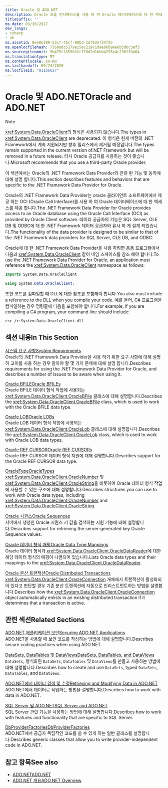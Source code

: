```yaml
---
title: Oracle 및 ADO.NET
description: Oracle 호출 인터페이스를 사용 하 여 Oracle 데이터베이스에 대 한 액세스를 제공 하는 Oracle 용 .NET Framework Data Provider의 기능 및 동작에 대해 알아봅니다.
titleSuffix: ''
ms.date: 03/30/2017
dev_langs:
- csharp
- vb
ms.assetid: 8ee8e389-53cf-45cf-80bd-1df63ef34f2e
ms.openlocfilehash: 736b8dc5179a15ec219c1dae06b9ee6b5d6c3ef3
ms.sourcegitcommit: 5b475c1855b32cf78d2d1bbb4295e4c236f39464
ms.translationtype: MT
ms.contentlocale: ko-KR
ms.lasthandoff: 09/24/2020
ms.locfileid: "91166627"
---
```

# <a name="oracle-and-adonet"></a><span data-ttu-id="dc40d-103">Oracle 및 ADO.NET</span><span class="sxs-lookup"><span data-stu-id="dc40d-103">Oracle and ADO.NET</span></span>

> [!NOTE]
> <span data-ttu-id="dc40d-104"><xref:System.Data.OracleClient>의 형식은 사용되지 않습니다.</span><span class="sxs-lookup"><span data-stu-id="dc40d-104">The types in <xref:System.Data.OracleClient> are deprecated.</span></span> <span data-ttu-id="dc40d-105">이 형식은 현재 버전의 .NET Framework에서 계속 지원되지만 향후 릴리스에서 제거될 예정입니다.</span><span class="sxs-lookup"><span data-stu-id="dc40d-105">The types remain supported in the current version of.NET Framework but will be removed in a future release.</span></span> <span data-ttu-id="dc40d-106">타사 Oracle 공급자를 사용하는 것이 좋습니다.</span><span class="sxs-lookup"><span data-stu-id="dc40d-106">Microsoft recommends that you use a third-party Oracle provider.</span></span>  
  
 <span data-ttu-id="dc40d-107">이 섹션에서는 Oracle의 .NET Framework Data Provider와 관련 된 기능 및 동작에 대해 설명 합니다.</span><span class="sxs-lookup"><span data-stu-id="dc40d-107">This section describes features and behaviors that are specific to the .NET Framework Data Provider for Oracle.</span></span>  
  
 <span data-ttu-id="dc40d-108">Oracle의 .NET Framework Data Provider는 oracle 클라이언트 소프트웨어에서 제공 하는 OCI (Oracle Call Interface)를 사용 하 여 Oracle 데이터베이스에 대 한 액세스를 제공 합니다.</span><span class="sxs-lookup"><span data-stu-id="dc40d-108">The .NET Framework Data Provider for Oracle provides access to an Oracle database using the Oracle Call Interface (OCI) as provided by Oracle Client software.</span></span> <span data-ttu-id="dc40d-109">데이터 공급자의 기능은 SQL Server, OLE DB 및 ODBC에 대 한 .NET Framework 데이터 공급자와 유사 하 게 설계 되었습니다.</span><span class="sxs-lookup"><span data-stu-id="dc40d-109">The functionality of the data provider is designed to be similar to that of the .NET Framework data providers for SQL Server, OLE DB, and ODBC.</span></span>  
  
 <span data-ttu-id="dc40d-110">Oracle에 대 한 .NET Framework Data Provider을 사용 하려면 응용 프로그램에서 다음과 <xref:System.Data.OracleClient> 같이 네임 스페이스를 참조 해야 합니다.</span><span class="sxs-lookup"><span data-stu-id="dc40d-110">To use the .NET Framework Data Provider for Oracle, an application must reference the <xref:System.Data.OracleClient> namespace as follows:</span></span>  
  
```vb  
Imports System.Data.OracleClient  
```  
  
```csharp  
using System.Data.OracleClient;  
```  
  
 <span data-ttu-id="dc40d-111">또한 코드를 컴파일할 때 DLL에 대한 참조를 포함해야 합니다.</span><span class="sxs-lookup"><span data-stu-id="dc40d-111">You also must include a reference to the DLL when you compile your code.</span></span> <span data-ttu-id="dc40d-112">예를 들어, C# 프로그램을 컴파일하는 경우 명령줄에 다음을 포함해야 합니다.</span><span class="sxs-lookup"><span data-stu-id="dc40d-112">For example, if you are compiling a C# program, your command line should include:</span></span>  
  
```console
csc /r:System.Data.OracleClient.dll  
```  
  
## <a name="in-this-section"></a><span data-ttu-id="dc40d-113">섹션 내용</span><span class="sxs-lookup"><span data-stu-id="dc40d-113">In This Section</span></span>  

 [<span data-ttu-id="dc40d-114">시스템 요구 사항</span><span class="sxs-lookup"><span data-stu-id="dc40d-114">System Requirements</span></span>](system-requirements-for-the-dotnet-data-provider-for-oracle.md)  
 <span data-ttu-id="dc40d-115">Oracle의 .NET Framework Data Provider을 사용 하기 위한 요구 사항에 대해 설명 하 고이를 사용 하는 경우 알아야 할 몇 가지 문제에 대해 설명 합니다.</span><span class="sxs-lookup"><span data-stu-id="dc40d-115">Describes requirements for using the .NET Framework Data Provider for Oracle, and describes a number of issues to be aware when using it.</span></span>  
  
 [<span data-ttu-id="dc40d-116">Oracle BFILE</span><span class="sxs-lookup"><span data-stu-id="dc40d-116">Oracle BFILEs</span></span>](oracle-bfiles.md)  
 <span data-ttu-id="dc40d-117">Oracle BFILE 데이터 형식 작업에 사용되는 <xref:System.Data.OracleClient.OracleBFile> 클래스에 대해 설명합니다.</span><span class="sxs-lookup"><span data-stu-id="dc40d-117">Describes the <xref:System.Data.OracleClient.OracleBFile> class, which is used to work with the Oracle BFILE data type.</span></span>  
  
 [<span data-ttu-id="dc40d-118">Oracle LOB</span><span class="sxs-lookup"><span data-stu-id="dc40d-118">Oracle LOBs</span></span>](oracle-lobs.md)  
 <span data-ttu-id="dc40d-119">Oracle LOB 데이터 형식 작업에 사용되는 <xref:System.Data.OracleClient.OracleLob> 클래스에 대해 설명합니다.</span><span class="sxs-lookup"><span data-stu-id="dc40d-119">Describes the <xref:System.Data.OracleClient.OracleLob> class, which is used to work with Oracle LOB data types.</span></span>  
  
 [<span data-ttu-id="dc40d-120">Oracle REF CURSOR</span><span class="sxs-lookup"><span data-stu-id="dc40d-120">Oracle REF CURSORs</span></span>](oracle-ref-cursors.md)  
 <span data-ttu-id="dc40d-121">Oracle REF CURSOR 데이터 형식 지원에 대해 설명합니다.</span><span class="sxs-lookup"><span data-stu-id="dc40d-121">Describes support for the Oracle REF CURSOR data type.</span></span>  
  
 [<span data-ttu-id="dc40d-122">OracleType</span><span class="sxs-lookup"><span data-stu-id="dc40d-122">OracleTypes</span></span>](oracletypes.md)  
 <span data-ttu-id="dc40d-123"><xref:System.Data.OracleClient.OracleNumber> 및 <xref:System.Data.OracleClient.OracleString>을 비롯하여 Oracle 데이터 형식 작업에 사용할 수 있는 구조에 대해 설명합니다.</span><span class="sxs-lookup"><span data-stu-id="dc40d-123">Describes structures you can use to work with Oracle data types, including <xref:System.Data.OracleClient.OracleNumber> and <xref:System.Data.OracleClient.OracleString>.</span></span>  
  
 [<span data-ttu-id="dc40d-124">Oracle 시퀀스</span><span class="sxs-lookup"><span data-stu-id="dc40d-124">Oracle Sequences</span></span>](oracle-sequences.md)  
 <span data-ttu-id="dc40d-125">서버에서 생성한 Oracle 시퀀스 키 값을 검색하는 지원 기능에 대해 설명합니다.</span><span class="sxs-lookup"><span data-stu-id="dc40d-125">Describes support for retrieving the server-generated key Oracle Sequence values.</span></span>  
  
 [<span data-ttu-id="dc40d-126">Oracle 데이터 형식 매핑</span><span class="sxs-lookup"><span data-stu-id="dc40d-126">Oracle Data Type Mappings</span></span>](oracle-data-type-mappings.md)  
 <span data-ttu-id="dc40d-127">Oracle 데이터 형식과 <xref:System.Data.OracleClient.OracleDataReader>에 대한 해당 데이터 형식의 매핑이 나열되어 있습니다.</span><span class="sxs-lookup"><span data-stu-id="dc40d-127">Lists Oracle data types and their mappings to the <xref:System.Data.OracleClient.OracleDataReader>.</span></span>  
  
 [<span data-ttu-id="dc40d-128">Oracle 분산 트랜잭션</span><span class="sxs-lookup"><span data-stu-id="dc40d-128">Oracle Distributed Transactions</span></span>](oracle-distributed-transactions.md)  
 <span data-ttu-id="dc40d-129"><xref:System.Data.OracleClient.OracleConnection> 개체에서 트랜잭션이 활성화되어 있다고 판단할 경우 기존 분산 트랜잭션에 자동으로 인리스트먼트하는 방법을 설명합니다.</span><span class="sxs-lookup"><span data-stu-id="dc40d-129">Describes how the <xref:System.Data.OracleClient.OracleConnection> object automatically enlists in an existing distributed transaction if it determines that a transaction is active.</span></span>  
  
## <a name="related-sections"></a><span data-ttu-id="dc40d-130">관련 섹션</span><span class="sxs-lookup"><span data-stu-id="dc40d-130">Related Sections</span></span>  

 [<span data-ttu-id="dc40d-131">ADO.NET 애플리케이션 보안</span><span class="sxs-lookup"><span data-stu-id="dc40d-131">Securing ADO.NET Applications</span></span>](securing-ado-net-applications.md)  
 <span data-ttu-id="dc40d-132">ADO.NET을 사용할 때 보안 코드를 작성하는 방법에 대해 설명합니다.</span><span class="sxs-lookup"><span data-stu-id="dc40d-132">Describes secure coding practices when using ADO.NET.</span></span>  
  
 [<span data-ttu-id="dc40d-133">DataSets, DataTables 및 DataViews</span><span class="sxs-lookup"><span data-stu-id="dc40d-133">DataSets, DataTables, and DataViews</span></span>](./dataset-datatable-dataview/index.md)  
 <span data-ttu-id="dc40d-134">`DataSets`, 형식화된 `DataSets`, `DataTables` 및 `DataViews`를 만들고 사용하는 방법에 대해 설명합니다.</span><span class="sxs-lookup"><span data-stu-id="dc40d-134">Describes how to create and use `DataSets`, typed `DataSets`, `DataTables`, and `DataViews`.</span></span>  
  
 [<span data-ttu-id="dc40d-135">ADO.NET에서 데이터 검색 및 수정</span><span class="sxs-lookup"><span data-stu-id="dc40d-135">Retrieving and Modifying Data in ADO.NET</span></span>](retrieving-and-modifying-data.md)  
 <span data-ttu-id="dc40d-136">ADO.NET에서 데이터로 작업하는 방법을 설명합니다.</span><span class="sxs-lookup"><span data-stu-id="dc40d-136">Describes how to work with data in ADO.NET.</span></span>  
  
 [<span data-ttu-id="dc40d-137">SQL Server 및 ADO.NET</span><span class="sxs-lookup"><span data-stu-id="dc40d-137">SQL Server and ADO.NET</span></span>](./sql/index.md)  
 <span data-ttu-id="dc40d-138">SQL Server 관련 기능을 사용하는 방법에 대해 설명합니다.</span><span class="sxs-lookup"><span data-stu-id="dc40d-138">Describes how to work with features and functionality that are specific to SQL Server.</span></span>  
  
 [<span data-ttu-id="dc40d-139">DbProviderFactories</span><span class="sxs-lookup"><span data-stu-id="dc40d-139">DbProviderFactories</span></span>](dbproviderfactories.md)  
 <span data-ttu-id="dc40d-140">ADO.NET에서 공급자 독립적인 코드를 쓸 수 있게 하는 일반 클래스를 설명합니다.</span><span class="sxs-lookup"><span data-stu-id="dc40d-140">Describes generic classes that allow you to write provider-independent code in ADO.NET.</span></span>  
  
## <a name="see-also"></a><span data-ttu-id="dc40d-141">참고 항목</span><span class="sxs-lookup"><span data-stu-id="dc40d-141">See also</span></span>

- [<span data-ttu-id="dc40d-142">ADO.NET</span><span class="sxs-lookup"><span data-stu-id="dc40d-142">ADO.NET</span></span>](index.md)
- [<span data-ttu-id="dc40d-143">ADO.NET 개요</span><span class="sxs-lookup"><span data-stu-id="dc40d-143">ADO.NET Overview</span></span>](ado-net-overview.md)

